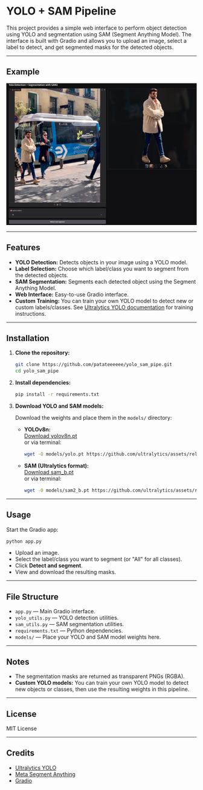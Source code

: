 # YOLO + SAM Pipeline

This project provides a simple web interface to perform object detection using YOLO and segmentation using SAM (Segment Anything Model). The interface is built with Gradio and allows you to upload an image, select a label to detect, and get segmented masks for the detected objects.

---

## Example

![YOLO + SAM Demo](./assets/illustration.png)

---

## Features

- **YOLO Detection:** Detects objects in your image using a YOLO model.
- **Label Selection:** Choose which label/class you want to segment from the detected objects.
- **SAM Segmentation:** Segments each detected object using the Segment Anything Model.
- **Web Interface:** Easy-to-use Gradio interface.
- **Custom Training:** You can train your own YOLO model to detect new or custom labels/classes. See [Ultralytics YOLO documentation](https://docs.ultralytics.com/) for training instructions.

---

## Installation

1. **Clone the repository:**
   ```bash
   git clone https://github.com/patateeeeee/yolo_sam_pipe.git
   cd yolo_sam_pipe
   ```

2. **Install dependencies:**
   ```bash
   pip install -r requirements.txt
   ```

3. **Download YOLO and SAM models:**

   Download the weights and place them in the `models/` directory:

   - **YOLOv8n:**  
     [Download yolov8n.pt](https://github.com/ultralytics/assets/releases/download/v0.0.0/yolov8n.pt)  
     or via terminal:  
     ```bash
     wget -O models/yolo.pt https://github.com/ultralytics/assets/releases/download/v0.0.0/yolov8n.pt
     ```

   - **SAM (Ultralytics format):**  
     [Download sam_b.pt](https://github.com/ultralytics/assets/releases/download/v8.1.0/sam_b.pt)  
     or via terminal:  
     ```bash
     wget -O models/sam2_b.pt https://github.com/ultralytics/assets/releases/download/v8.1.0/sam_b.pt
     ```

---

## Usage

Start the Gradio app:
```bash
python app.py
```

- Upload an image.
- Select the label/class you want to segment (or "All" for all classes).
- Click **Detect and segment**.
- View and download the resulting masks.

---

## File Structure

- `app.py` — Main Gradio interface.
- `yolo_utils.py` — YOLO detection utilities.
- `sam_utils.py` — SAM segmentation utilities.
- `requirements.txt` — Python dependencies.
- `models/` — Place your YOLO and SAM model weights here.

---

## Notes


- The segmentation masks are returned as transparent PNGs (RGBA).
- **Custom YOLO models:** You can train your own YOLO model to detect new objects or classes, then use the resulting weights in this pipeline.

---

## License

MIT License

---

## Credits

- [Ultralytics YOLO](https://github.com/ultralytics/ultralytics)
- [Meta Segment Anything](https://github.com/facebookresearch/segment-anything)
- [Gradio](https://gradio.app/)
